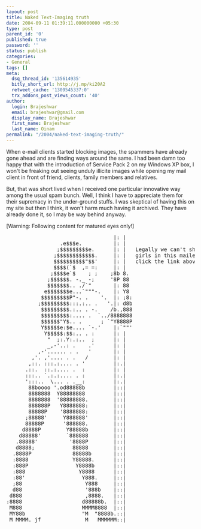 ```yaml
---
layout: post
title: Naked Text-Imaging truth
date: 2004-09-11 01:39:11.000000000 +05:30
type: post
parent_id: '0'
published: true
password: ''
status: publish
categories:
- General
tags: []
meta:
  dsq_thread_id: '135614935'
  bitly_short_url: http://j.mp/ki20A2
  retweet_cache: '1309545337:0'
  trx_addons_post_views_count: '40'
author:
  login: Brajeshwar
  email: brajeshwar@gmail.com
  display_name: Brajeshwar
  first_name: Brajeshwar
  last_name: Oinam
permalink: "/2004/naked-text-imaging-truth/"
---
```

<p>When e-mail clients started blocking images, the spammers have already gone ahead and are finding ways around the same. I had been damn too happy that with the introduction of Service Pack 2 on my Windows XP box, I won't be freaking out seeing unduly illicite images while opening my mail client in front of friend, clients, family members and relatives.</p>
<p>But, that was short lived when I received one particular innovative way among the usual spam bunch. Well, I think I have to appreciate them for their supremacy in the under-ground stuffs. I was skeptical of having this on my site but then I think, it won't harm much having it archived. They have already done it, so I may be way behind anyway.</p>
<p><span class="codeRed">[Warning: Following content for matured eyes only!]</span><br />
</p>
<pre>
                                  |: |                              
                 .e$$$e.          |: |                              
                ;$$$$$$$$$e.      |: |   Legally we can't show you naked
               ;$$$$$$$$$$$$.     |: |   girls in this mailer, but if you
               $$$$$$$$$$"$$'     |: |   click the link above you will see it!
               $$$$(`$  ,= =:     |: |        
              ;$$$$e`$    ; ;    ;8b 8.                             
             ;$$$$$$. -._ -;     '8P 88                             
             $$$$$$$.. ./`"       |: 88                             
            e$$$$$$$e...`"""-.    |: Y8                             
           $$$$$$$$$P"-. .    '.  |: ;8:                            
          ;$$$$$$$$$:::.:.. .   '.|: d8b                            
           $$$$$$$$$.:.. . -.    /b.,888                            
           $$$$$$$$$:.... .  `../8888888                            
           $$$$$$"Y$.. .      ; `"Y8888P                            
           Y$$$$$e:$e.... `-.'    |:`""'                            
            Y$$$$$:$$:.. . :      |: |                              
             "  ;:.Y:.:..  ;      |: |  
             _,-'..: .    .'      |: |                
          ,-'...... . .   '       |: |                              
        ,'. ,'.... . .   /        |: |                              
       ,::. :::.:.... . '         |:.|                              
      .::.  ::.:.... .  :         |: |                              
      :::.. `.:.:.... . :         |:.|                              
      ':::..  \... . .__:         |:.|                              
       88boooo '.od88888b         |::|                              
       8888888  Y88888888         |::|                              
       8888888  '88888888.        |::|                              
       888888P   Y8888888:        |::|
       88888P    '8888888:        |::|                              
      ;88888'     Y888888'        |::|                              
      88888P      '888888.        |::|                              
     d8888P        Y88888b        |::|                              
    d88888'        `888888        |::|                              
   .88888'          '8888P        |::|                              
   d8888;            88888        |::|                              
  .8888P             88888b       |::|
  :8888              Y88888.      |::|                              
  :888P               Y8888b      |::|                              
  :888                 Y8888      |::|                              
  :88'                  Y888.     |::|                              
  ;88                    Y888     |::|                              
  d88                    '888b    |::|        
 d888                    ,8888.   |::|                              
:8888                   d88888b.  |::|                              
 M888                   MMMM8888  |::|                              
 MY88b                  "M  "8888b.::|                              
 M MMMM. jf              M   MMMMMM::|
</pre>
